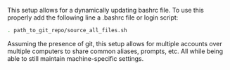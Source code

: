 This setup allows for a dynamically updating bashrc file. To use this properly add the following line a .bashrc file or login script:

```bash
. path_to_git_repo/source_all_files.sh
```

Assuming the presence of git, this setup allows for multiple accounts over multiple computers to share common aliases, prompts, etc. All while being able to still maintain machine-specific settings.
